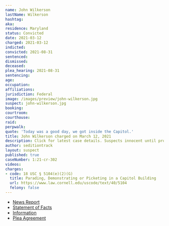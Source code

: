 ```yaml
---
name: John Wilkerson
lastName: Wilkerson
hashtag:
aka:
residence: Maryland
status: Convicted
date: 2021-03-12
charged: 2021-03-12
indicted:
convicted: 2021-08-31
sentenced:
dismissed:
deceased:
plea_hearing: 2021-08-31
sentencing:
age:
occupation:
affiliations:
jurisdiction: Federal
image: /images/preview/john-wilkerson.jpg
suspect: john-wilkerson.jpg
booking:
courtroom:
courthouse:
raid:
perpwalk:
quote: 'Today was a good day, we got inside the Capitol.'
title: John Wilkerson charged on March 12, 2021
description: Click for latest case details. Suspects innocent until proven guilty.
author: seditiontrack
layout: suspect
published: true
caseNumber: 1:21-cr-302
videos:
charges:
- code: 18 USC § 5104(e)(2)(G)
  title: Parading, Demonstrating or Picketing in a Capitol Building
  url: https://www.law.cornell.edu/uscode/text/40/5104
  felony: false
---
```

- [News Report](https://www.thechesapeaketoday.com/2021/04/18/capitol-riot-john-wilkerson-iv-charged-with-being-part-of-capitol-mob/)
- [Statement of Facts](https://www.justice.gov/usao-dc/case-multi-defendant/file/1430236/download)
- [Information](https://www.justice.gov/usao-dc/case-multi-defendant/file/1387501/download)
- [Plea Agreement](https://www.justice.gov/usao-dc/case-multi-defendant/file/1430241/download)
